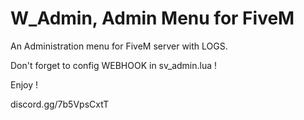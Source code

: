 # W_Admin, Admin Menu for FiveM


An Administration menu for FiveM server with LOGS.

Don't forget to config WEBHOOK in sv_admin.lua ! 

Enjoy ! 

discord.gg/7b5VpsCxtT
